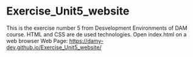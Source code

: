 # Exercise_Unit5_website
This is the exercise number 5 from Desvelopment Environments of DAM course.
HTML and CSS are de used technologies.
Open index.html on a web browser
Web Page: https://damy-dev.github.io/Exercise_Unit5_website/
